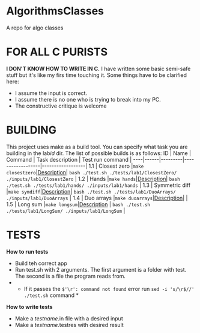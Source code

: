 # AlgorithmsClasses
A repo for algo classes

# FOR ALL C PURISTS
**I DON'T KNOW HOW TO WRITE IN C.** I have written some basic semi-safe stuff but it's like my firs time touching it.
Some things have to be clarified here:
- I assume the input is correct.
- I assume there is no one who is trying to break into my PC.
- The constructive critique is welcome

# BUILDING
This project uses make as a build tool. You can specify what task you are building in the lab*id* dir.
The list of possible builds is as follows:
 ID | Name | Command | Task description | Test run command |
----|------|---------|------------------|------------------|
1.1 | Closest zero |```make closestzero```|[Description](tasks/lab1/ClosestZero)| ```bash ./test.sh ./tests/lab1/ClosestZero/ ./inputs/lab1/ClosestZero``` |
1.2 | Hands |``` make hands ```|[Description](tasks/lab1/Hands)| ```bash ./test.sh ./tests/lab1/hands/ ./inputs/lab1/hands``` |
1.3 | Symmetric diff |``` make symdiff ```|[Description](tasks/lab1/SymDiff)| ```bash ./test.sh ./tests/lab1/DuoArrays/ ./inputs/lab1/DuoArrays``` |
1.4 | Duo arrays |``` make duoarrays ```|[Description](tasks/lab1/DuoLists)| |
1.5 | Long sum |``` make longsum ```|[Description](tasks/lab1/LongSum) | ```bash ./test.sh ./tests/lab1/LongSum/ ./inputs/lab1/LongSum``` |

# TESTS
**How to run tests**
- Build teh correct app
- Run test.sh with 2 arguments. The first argument is a folder with test. The second is a file the program reads from.
- * If it passes the ```$'\r': command not found``` error run ```sed -i 's/\r$//' ./test.sh``` command *

**How to write tests**
- Make a *testname*.in file with a desired input
- Make a *testname*.testres with  desired result
